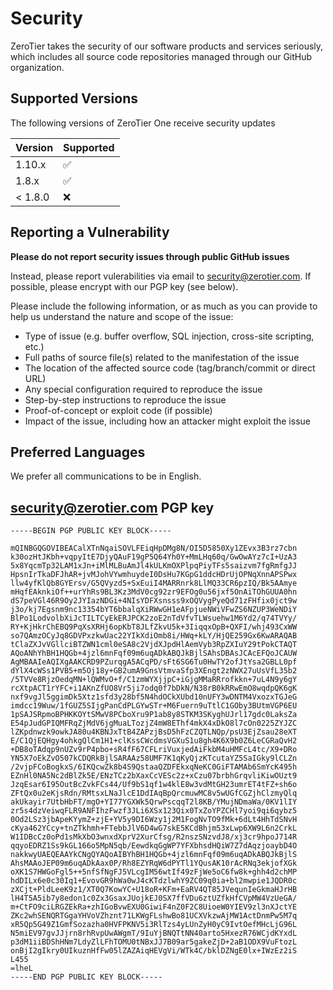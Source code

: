 # Security

ZeroTier takes the security of our software products and services seriously, which 
includes all source code repositories managed through our GitHub organization.

## Supported Versions

The following versions of ZeroTier One receive security updates

| Version | Supported          |
| ------- | ------------------ |
| 1.10.x   | :white_check_mark: |
| 1.8.x   | :white_check_mark:  |
| < 1.8.0 | :x: |

## Reporting a Vulnerability

**Please do not report security issues through public GitHub issues**

Instead, please report vulerabilities via email to security@zerotier.com. If possible,
please encrypt with our PGP key (see below).

Please include the following information, or as much as you can provide to help us 
understand the nature and scope of the issue:


  * Type of issue (e.g. buffer overflow, SQL injection, cross-site scripting, etc.)
  * Full paths of source file(s) related to the manifestation of the issue
  * The location of the affected source code (tag/branch/commit or direct URL)
  * Any special configuration required to reproduce the issue
  * Step-by-step instructions to reproduce the issue
  * Proof-of-concept or exploit code (if possible)
  * Impact of the issue, including how an attacker might exploit the issue


## Preferred Languages

We prefer all communications to be in English.

## security@zerotier.com PGP key

```
-----BEGIN PGP PUBLIC KEY BLOCK-----

mQINBGQGOVIBEACalXTnNqaiSOVLFEiqHpDMg8N/OI5D5850Xy1ZEvx3B3rz7cbn
k30ozHtJKbh+vqpyItE7DjyQAuF19gP5Q64Yh0Y+MmLHq60q/GwOwAYz7cI+UzA3
5x8YqcmTp32LAM1xJn+iMlMLBuAmJl4kULKmOXPlpqPiyTFs5saizvm7fgRmfgJJ
HpsnIrTkaDFJhAR+jvMJohVYwmhuydeI0DsHu7KGpG1ddcHDrUjOPNqXnnAPSPwx
llw4yfKlQb8GYErsv/G5QVyzd5+SxEuiI4MARRnrk8LlMQ33CR6pzIQ/Bk5AAmye
mHqfEAknkiOf++urYhRs9BL3Kz3MdV0cg92zr9EFOg0u56jxf5OnAiTOhGUUA0hn
dS7peVGl46R9Oy2JYIazNDGi+4NIsYDFXsnsss9xOQVygPyeQd71zFHfix0jct9w
j3o/kj7Egsnm9nc13354bYT6bbalqXiRWwGH1eAFpjueNWiVFwZS6NZUP3WeNDiY
BlPo1LodvolbXiJcTILTCyEkERJPCK2zoE2nTdVfvTLWsuehw1M6Yd2/q74TVYy/
RY+KjHkrChEBQ9PqXsXRHj6opKbT8JLfZkvU5k+3IiqqxOpB+QXFI/whj493CxWW
so7QAmzOCyJq8GDVPxzkwUac22YIkXdiOmb8i/HWq+kLY/HjQE259Gx6KwARAQAB
tClaZXJvVGllciBTZWN1cml0eSA8c2VjdXJpdHlAemVyb3RpZXIuY29tPokCTAQT
AQoANhYhBH1HQGb+4jzl6mnFqf09m6uqADkABQJkBjlSAhsDBAsJCAcEFQoJCAUW
AgMBAAIeAQIXgAAKCRD9PZurqgA5ACqPD/sFt6SG6Tu0HwTY2ofJtYsa2GBLL0pf
dYlX4cWSs1PVB5+m5Oj18y+GB2umA9GnsVtmvaSfp3XEngt2zNWX27uUsVfL35b2
/5TVVe8RjzOedqMN+lQWMvO+f/C1zmWYXjjpC+iGjgMMaRRrofkkn+7uL4N9y6gY
rcXtpACT1rYFC+i1AKnZfUO8Vr5ji7odq0f7bDkN/N38rB0kRRwEmO8wqdpQK6gK
nxf9vgJl5ggimDk5Xtz1sfd3y28bf5N4hdOCkXUbd10nUFY3wDNTM4VxozxTGJeG
imdcc19Wuw/1fGUZ5SIjgPanCdPLGYwSTr+M6Fuern9uTtlC1GOby3BUtmVGP6EU
1pSAJSRpmoBPHKKOYtSMwV8PCboXru9P1ab8y8STKM3SKyghUJrl17gdc0LaksZa
E54pJudGPIQMFRqZjMdV6jgMuaLTozjZ4mW8EThf4mkX4xDkO8l7cOn0225ZYJZC
lZKpdnwzk9owkJA80u4KBNJxTtB4ZAPzjBsD5hFzCZQTLNQp/psU3EjZsau28eXT
E/C1QjEQHgy4ohkgQlCm1H1+clKssCWcdmsVGXuS1u8gh4K6X9b0Z6LeCGRaQvH2
+DB8oTAdqp9nUZv9rP4pbo+sR4fF67CFLriVuxjedAiFkbM4uHMFcL4tc/X9+DRo
YN5X7oEkZvO507kCDQRkBjlSARAAz58UMF7K1qKyQjzKTcutaYZ5SaIGky9lCLZn
/2vjpFCoBogkxS/6IKQcwZk8b4S9QstaaQZDFEkxqNeKC0GiFTAMAb6SmYcK495h
EZnHl0NA5Nc2dBlZk5E/ENzTCz2bXaxCcVESc2z+xCzu07brbhGrqvliKiwOUzt9
JzqEsar6I95OutBcZvkFCs44/Uf9bS1qf1w4klE8w3vdMtGH23umrET4tFZ+sh6o
ZFtQx0u2eKjsRdn/RMtsxLNaJlcE1DdIAqBpQrcmuwMC8v5wUGfCGZjhClzmyQlq
akUkayir7UtbHbFT/mgO+YI77YGXWk5QrwPscqqT2l8KB/YMujNDmaWa/0KV1lIY
zr5s4dzVeiwqFLR9ANFIhzFwzf3JLi6XSx123Qix0TxZoYPZCHl7yoi9qi6qybz5
0Od2LSz3jbApeKYymZ+zjE+YV5y9DI6Wzy1j2M1FogNvTO9fMk+6dLt4HhTdSNvH
cKya462YCcy+tnZTkhmh+FTebbJlV6D4wG7skE5KCdBhjm53xLwp6XW9L6n2CrkL
W1IDBcCz0oPd1sMkXbO3wnxdXprV2XurCfsg/R2nszSNzvdJ8/xj3cr9hpoJ714R
qqyoEDRZ1Ss9kGL166o5MpN5qb/EewdkqGgWP7YFXbhsdHQiW7Z7dAqzjoaybD4O
nakkwyUAEQEAAYkCNgQYAQoAIBYhBH1HQGb+4jzl6mnFqf09m6uqADkABQJkBjlS
AhsMAAoJEP09m6uqADkAax0P/Rh8EZYRqW6dPYTl1YQusAK10rAcRNq3ekjofXGk
oXK1S7HWGoFgl5++5nfSfNgFJ5VLcgIM56wtIf49zFjWe5oC6fw8k+ghh4d2chMP
hdDILx6e0c30Iq1+EvovGR9hWa0wJ4cKTdzlwhY9ZC09q0ia+bl2mwpie1JQDR0c
zXCjt+PldLeeK9z1/XT0Q7KowYC+U18oR+KFm+EaRV4QT85JVequnIeGkmaHJrHB
lH4T5A5ib7y8edon1c0Zx3GsaxJUojkEJ0SX7ffVDu6ztUZfkHfCVpMW4VzUeGA/
m+CtFO9ciLRGZEkRa+zhIGoBvwEXU0GiwiF4nZ0F2C8UioeW0YIEV9zl3nXJctYE
ZKc2whSENQRTGgaYHVoVZhznt71LKWgFLshwBo81UCXVkzwAjMW1ActDnmPw5M7q
xR5Qp5G49Z1GmfSozazha0HVFPKNV5i3RlTzs4yLUnZyH0yC9IvtOefMHcLjG96L
N5miEV97gvJJjrn8rhRvpUwAWgmT/9IuYjBNQTtNN40arto5HxezR76WCjdKYxdL
p3dM1iiBDShHNm7LdyZlLFhTOMU0tNBxJJ7B09ar5gakeZjD+2aB1ODX9VuFtozL
onBjI2gIkry0UIkuznHfFw05lZAZAiqHEVgVi/WTk4C/bklDZNgE0lx+IWzEz2iS
L455
=lheL
-----END PGP PUBLIC KEY BLOCK-----
```
